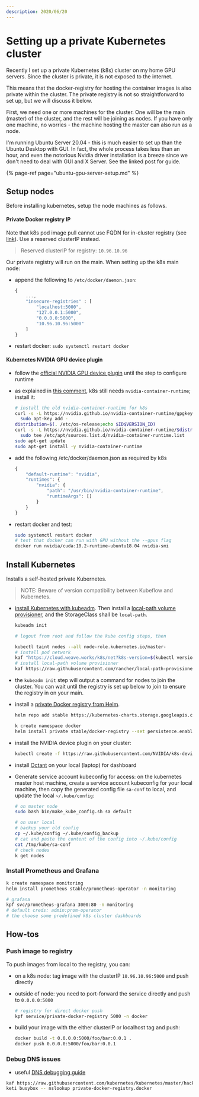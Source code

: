 ```yaml
---
description: 2020/06/20
---
```


# Setting up a private Kubernetes cluster

Recently I set up a private Kubernetes \(k8s\) cluster on my home GPU servers. Since the cluster is private, it is not exposed to the internet.

This means that the docker-registry for hosting the container images is also private within the cluster. The private registry is not so straightforward to set up, but we will discuss it below.

First, we need one or more machines for the cluster. One will be the main \(master\) of the cluster, and the rest will be joining as nodes. If you have only one machine, no worries - the machine hosting the master can also run as a node.

I'm running Ubuntu Server 20.04 - this is much easier to set up than the Ubuntu Desktop with GUI. In fact, the whole process takes less than an hour, and even the notorious Nvidia driver installation is a breeze since we don't need to deal with GUI and X Server. See the linked post for guide.

{% page-ref page="ubuntu-gpu-server-setup.md" %}

## Setup nodes

Before installing kubernetes, setup the node machines as follows.

#### Private Docker registry IP

Note that k8s pod image pull cannot use FQDN for in-cluster registry \(see [link](https://discuss.kubernetes.io/t/how-does-kubelet-dns-resolution-before-pod-creation-work/9489)\). Use a reserved clusterIP instead.

> Reserved clusterIP for registry: `10.96.10.96`

Our private registry will run on the main. When setting up the k8s main node:

* append the following to `/etc/docker/daemon.json`:

  ```javascript
  {
      ...,
      "insecure-registries" : [
          "localhost:5000",
          "127.0.0.1:5000",
          "0.0.0.0:5000",
          "10.96.10.96:5000"
      ]
  }
  ```

* restart docker: `sudo systemctl restart docker`

#### Kubernetes NVIDIA GPU device plugin

* follow the [official NVIDIA GPU device plugin](https://kubernetes.io/docs/tasks/manage-gpus/scheduling-gpus/#official-nvidia-gpu-device-plugin) until the step to configure runtime
* as explained in [this comment](https://github.com/NVIDIA/k8s-device-plugin/issues/168#issuecomment-625966602), k8s still needs `nvidia-container-runtime`; install it:

  ```bash
  # install the old nvidia-container-runtime for k8s
  curl -s -L https://nvidia.github.io/nvidia-container-runtime/gpgkey | \
    sudo apt-key add -
  distribution=$(. /etc/os-release;echo $ID$VERSION_ID)
  curl -s -L https://nvidia.github.io/nvidia-container-runtime/$distribution/nvidia-container-runtime.list | \
    sudo tee /etc/apt/sources.list.d/nvidia-container-runtime.list
  sudo apt-get update
  sudo apt-get install -y nvidia-container-runtime
  ```

* add the following /etc/docker/daemon.json as required by k8s

  ```javascript
  {
      "default-runtime": "nvidia",
      "runtimes": {
          "nvidia": {
              "path": "/usr/bin/nvidia-container-runtime",
              "runtimeArgs": []
          }
      }
  }
  ```

* restart docker and test:

  ```bash
  sudo systemctl restart docker
  # test that docker can run with GPU without the --gpus flag
  docker run nvidia/cuda:10.2-runtime-ubuntu18.04 nvidia-smi
  ```

## Install Kubernetes

Installs a self-hosted private Kubernetes.

> NOTE: Beware of version compatibility between Kubeflow and Kubernetes.

* [install Kubernetes with kubeadm](https://kubernetes.io/docs/setup/production-environment/tools/kubeadm/create-cluster-kubeadm/). Then install a [local-path volume provisioner](https://github.com/rancher/local-path-provisioner#deployment), and the StorageClass shall be `local-path`.

  ```bash
  kubeadm init

  # logout from root and follow the kube config steps, then

  kubectl taint nodes --all node-role.kubernetes.io/master-
  # install pod network
  kaf "https://cloud.weave.works/k8s/net?k8s-version=$(kubectl version | base64 | tr -d '\n')"
  # install local-path volume provisioner
  kaf https://raw.githubusercontent.com/rancher/local-path-provisioner/master/deploy/local-path-storage.yaml
  ```

* the `kubeadm init` step will output a command for nodes to join the cluster. You can wait until the registry is set up below to join to ensure the registry in on your main.
* install a [private Docker registry from Helm](https://github.com/helm/charts/tree/master/stable/docker-registry).

  ```bash
  helm repo add stable https://kubernetes-charts.storage.googleapis.com

  k create namespace docker
  helm install private stable/docker-registry --set persistence.enabled=true,persistence.storageClass=local-path,service.clusterIP=10.96.10.96 -n docker
  ```

* install the NVIDIA device plugin on your cluster:

  ```bash
  kubectl create -f https://raw.githubusercontent.com/NVIDIA/k8s-device-plugin/1.0.0-beta4/nvidia-device-plugin.yml
  ```

* install [Octant](https://github.com/vmware-tanzu/octant) on your local \(laptop\) for dashboard
* Generate service account kubeconfig for access: on the kubernetes master host machine, create a service account kubeconfig for your local machine, then copy the generated config file `sa-conf` to local, and update the local `~/.kube/config`:

  ```bash
  # on master node
  sudo bash bin/make_kube_config.sh sa default

  # on user local
  # backup your old config
  cp ~/.kube/config ~/.kube/config_backup
  # cat and paste the content of the config into ~/.kube/config
  cat /tmp/kube/sa-conf
  # check nodes
  k get nodes
  ```

### Install Prometheus and Grafana

```bash
k create namespace monitoring
helm install prometheus stable/prometheus-operator -n monitoring

# grafana
kpf svc/prometheus-grafana 3000:80 -n monitoring
# default creds: admin:prom-operator
# the choose some predefined k8s cluster dashboards
```

## How-tos

### Push image to registry

To push images from local to the registry, you can:

* on a k8s node: tag image with the clusterIP `10.96.10.96:5000` and push directly
* outside of node: you need to port-forward the service directly and push to `0.0.0.0:5000`

  ```bash
  # registry for direct docker push
  kpf service/private-docker-registry 5000 -n docker
  ```

* build your image with the either clusterIP or localhost tag and push:

  ```bash
  docker build -t 0.0.0.0:5000/foo/bar:0.0.1 .
  docker push 0.0.0.0:5000/foo/bar:0.0.1
  ```

### Debug DNS issues

* useful [DNS debugging guide](https://kubernetes.io/docs/tasks/administer-cluster/dns-debugging-resolution/)

```bash
kaf https://raw.githubusercontent.com/kubernetes/kubernetes/master/hack/testdata/recursive/pod/pod/busybox.yaml
keti busybox -- nslookup private-docker-registry.docker
```

